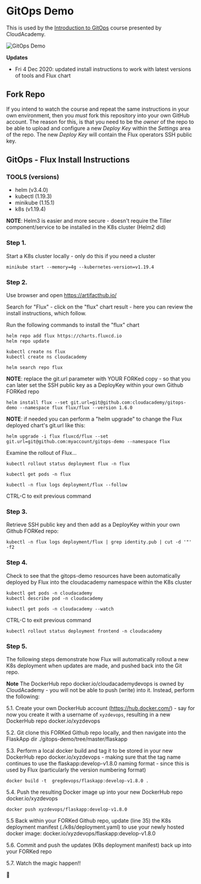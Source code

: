 # GitOps Demo
This is used by the [Introduction to GitOps](https://cloudacademy.com/course/introduction-gitops/) course presented by CloudAcademy.

![GitOps Demo](./docs/GitOps1.png)

**Updates**
- Fri 4 Dec 2020: updated install instructions to work with latest versions of tools and Flux chart

## Fork Repo
If you intend to watch the course and repeat the same instructions in your own environment, then you *must* fork this repository into your own GitHub account. The reason for this, is that you need to be the *owner* of the repo to be able to upload and configure a new *Deploy Key* within the *Settings* area of the repo. The new *Deploy Key* will contain the Flux operators SSH public key. 

## GitOps - Flux Install Instructions 

### TOOLS (versions)

- helm (v3.4.0)
- kubectl (1.19.3)
- minikube (1.15.1)
- k8s (v1.19.4)

**NOTE**: Helm3 is easier and more secure - doesn't require the Tiller component/service to be installed in the K8s cluster (Helm2 did)

### Step 1.

Start a K8s cluster locally - only do this if you need a cluster

```
minikube start --memory=4g --kubernetes-version=v1.19.4
```

### Step 2.

Use browser and open https://artifacthub.io/

Search for "Flux" - click on the "flux" chart result - here you can review the install instructions, which follow.

Run the following commands to install the "flux" chart

```
helm repo add flux https://charts.fluxcd.io
helm repo update
```

```
kubectl create ns flux
kubectl create ns cloudacademy
```

```
helm search repo flux
```

**NOTE**: replace the git.url parameter with YOUR FORKed copy - so that you can later set the SSH public key as a DeployKey within your own Github FORKed repo

```
helm install flux --set git.url=git@github.com:cloudacademy/gitops-demo --namespace flux flux/flux --version 1.6.0
```

**NOTE**: if needed you can perform a "helm upgrade" to change the Flux deployed chart's git.url like this:

```
helm upgrade -i flux fluxcd/flux --set git.url=git@github.com:myaccount/gitops-demo --namespace flux
```

Examine the rollout of Flux...

```
kubectl rollout status deployment flux -n flux
```

```
kubectl get pods -n flux
```

```
kubectl -n flux logs deployment/flux --follow
```

CTRL-C to exit previous command

### Step 3.

Retrieve SSH public key and then add as a DeployKey within your own Github FORKed repo:

```
kubectl -n flux logs deployment/flux | grep identity.pub | cut -d '"' -f2
```

### Step 4.

Check to see that the gitops-demo resources have been automatically deployed by Flux into the cloudacademy namespace within the K8s cluster

```
kubectl get pods -n cloudacademy
kubectl describe pod -n cloudacademy
```

```
kubectl get pods -n cloudacademy --watch
```

CTRL-C to exit previous command

```
kubectl rollout status deployment frontend -n cloudacademy
```


### Step 5.

The following steps demonstrate how Flux will automatically rollout a new K8s deployment when updates are made, and pushed back into the Git repo.

**Note** The DockerHub repo docker.io/cloudacademydevops is owned by CloudAcademy - you will not be able to push (write) into it. Instead, perform the following:

5.1. Create your own DockerHub account (https://hub.docker.com/) - say for now you create it with a username of `xyzdevops`, resulting in a new DockerHub repo docker.io/xyzdevops

5.2. Git clone this FORKed Github repo locally, and then navigate into the FlaskApp dir ./gitops-demo/tree/master/flaskapp

5.3. Perform a local docker build and tag it to be stored in your new DockerHub repo docker.io/xyzdevops - making sure that the tag name continues to use the flaskapp:develop-v1.8.0 naming format - since this is used by Flux (particularly the version numbering format)

```
docker build -t  gregdevops/flaskapp:develop-v1.8.0 .
```

5.4. Push the resulting Docker image up into your new DockerHub repo docker.io/xyzdevops

```
docker push xyzdevops/flaskapp:develop-v1.8.0
```

5.5 Back within your FORKed Github repo, update (line 35) the K8s deployment manifest (./k8s/deployment.yaml) to use your newly hosted docker image: docker.io/xyzdevops/flaskapp:develop-v1.8.0

5.6. Commit and push the updates (K8s deployment manifest) back up into your FORKed repo

5.7. Watch the magic happen!!

:metal:
